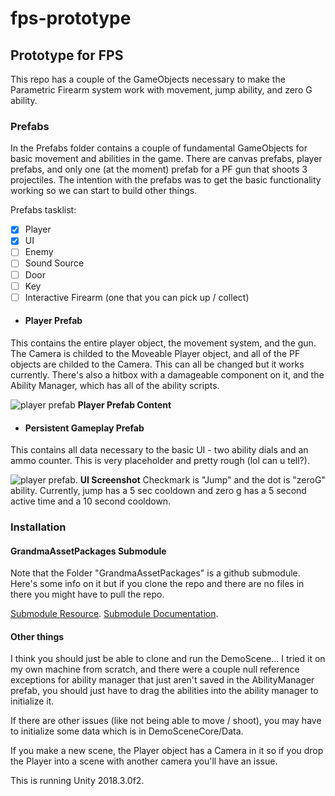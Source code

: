 # fps-prototype

## Prototype for FPS
This repo has a couple of the GameObjects necessary to make the Parametric Firearm system work with movement, jump ability, and zero G ability.

### Prefabs
In the Prefabs folder contains a couple of fundamental GameObjects for basic movement and abilities in the game. There are canvas prefabs, player prefabs, and only one (at the moment) prefab for a PF gun that shoots 3 projectiles. The intention with the prefabs was to get the basic functionality working so we can start to build other things. 

Prefabs tasklist:
- [x] Player
- [x] UI
- [ ] Enemy
- [ ] Sound Source
- [ ] Door
- [ ] Key
- [ ] Interactive Firearm (one that you can pick up / collect)

- #### Player Prefab
This contains the entire player object, the movement system, and the gun. The Camera is childed to the Moveable Player object, and all of the PF objects are childed to the Camera. This can all be changed but it works currently. There's also a hitbox with a damageable component on it, and the Ability Manager, which has all of the ability scripts.


![player prefab](https://user-images.githubusercontent.com/25305809/53062278-4f2f2180-348e-11e9-8a87-4c585f7d66d8.png)
**Player Prefab Content**

- #### Persistent Gameplay Prefab
This contains all data necessary to the basic UI - two ability dials and an ammo counter. This is very placeholder and pretty rough (lol can u tell?).

![player prefab](https://user-images.githubusercontent.com/25305809/53062287-56eec600-348e-11e9-8124-c5b9cc905bdd.png).
**UI Screenshot**
Checkmark is "Jump" and the dot is "zeroG" ability. Currently, jump has a 5 sec cooldown and zero g has a 5 second active time and a 10 second cooldown.

### Installation

#### GrandmaAssetPackages Submodule
Note that the Folder "GrandmaAssetPackages" is a github submodule. Here's some info on it but if you clone the repo and there are no files in there you might have to pull the repo. 

[Submodule Resource](https://gist.github.com/gitaarik/8735255).
[Submodule Documentation](https://git-scm.com/book/en/v2/Git-Tools-Submodules).

#### Other things
I think you should just be able to clone and run the DemoScene... I tried it on my own machine from scratch, and there were a couple null reference exceptions for ability manager that just aren't saved in the AbilityManager prefab, you should just have to drag the abilities into the ability manager to initialize it. 

If there are other issues (like not being able to move / shoot), you may have to initialize some data which is in DemoSceneCore/Data. 

If you make a new scene, the Player object has a Camera in it so if you drop the Player into a scene with another camera you'll have an issue.

This is running Unity 2018.3.0f2. 


